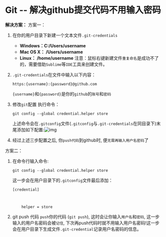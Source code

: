 # Git -- 解决github提交代码不用输入密码



**解决方案：**
方案一：

1. 在你的用户目录下新建一个文本文件`.git-credentials`

   - **Windows：C:/Users/username**
   - **Mac OS X： /Users/username**
   - **Linux： /home/username**
     注意：鼠标右键新建文件`重复命名`是成功不了的，需要借助`Sublime`等`IDE`工具来创建文件。

2. `.git-credentials`在文件中输入以下内容：

   ```
   https:{username}:{password}@github.com
   ```

   `{username}`和`{password}`是你的`github`的`账号`和`密码`

3. 修改`git`配置
   执行命令：

   ```
   git config --global credential.helper store
   ```

   上述命令会在`.gitconfig`文件(`.gitconfig`与`.git-credentials`在同目录下)末尾添加如下配置:![img](https://img-blog.csdnimg.cn/20181104212658617.png)

4. 经过上述三步配置之后, 你`push代码`到github时, 便`无需再输入用户名密码`了

方案二：

1. 在命令行输入命令:

   ```
   git config --global credential.helper store
   ```

   这一步会在用户目录下的`.gitconfig`文件最后添加：

   ```
   [credential]
   
   
   
       helper = store
   ```

2. git push 代码
   `push`你的代码 (`git push`), 这时会让你输入`用户名`和`密码`, 这一步输入的用户名密码会被`记住`, 下次再push代码时就不用输入用户名密码!这一步会在用户目录下生成文件`.git-credential`记录用户名密码的信息。
